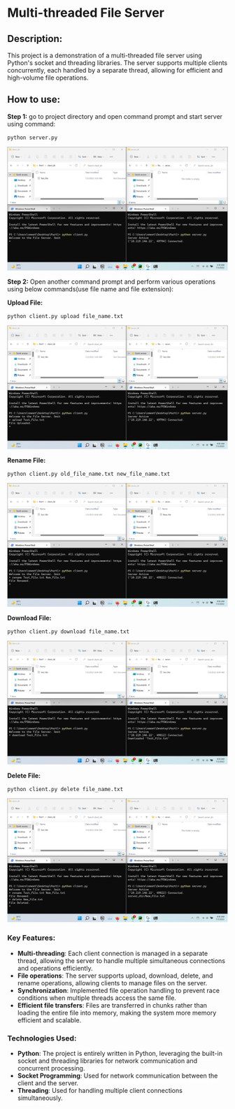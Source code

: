 # Multi-threaded File Server

## **Description:**

This project is a demonstration of a multi-threaded file server using Python's socket and threading libraries. The server supports multiple clients concurrently, each handled by a separate thread, allowing for efficient and high-volume file operations.

## **How to use:**

**Step 1:** go to project directory and open command prompt and start server using command:

```
python server.py
```

![Untitled](screenshots/step_1.png)

**Step 2:** Open another command prompt and perform various operations using below commands(use file name and file extension):

**Upload File:**

```
python client.py upload file_name.txt
```

![Untitled](screenshots/step_2_upload.png)

**Rename File:**

```
python client.py old_file_name.txt new_file_name.txt
```

![Untitled](screenshots/step_2_rename.png)

**Download File:**

```
python client.py download file_name.txt
```

![Untitled](screenshots/step_2_download.png)

**Delete File:**

```
python client.py delete file_name.txt
```

![Untitled](screenshots/step_2_delete.png)

### **Key Features**:

- **Multi-threading**: Each client connection is managed in a separate thread, allowing the server to handle multiple simultaneous connections and operations efficiently.
- **File operations**: The server supports upload, download, delete, and rename operations, allowing clients to manage files on the server.
- **Synchronization**: Implemented file operation handling to prevent race conditions when multiple threads access the same file.
- **Efficient file transfers**: Files are transferred in chunks rather than loading the entire file into memory, making the system more memory efficient and scalable.

### **Technologies Used**:

- **Python**: The project is entirely written in Python, leveraging the built-in socket and threading libraries for network communication and concurrent processing.
- **Socket Programming**: Used for network communication between the client and the server.
- **Threading**: Used for handling multiple client connections simultaneously.